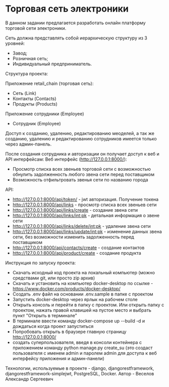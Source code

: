 # Торговая сеть электроники

В данном задании предлагается разработать онлайн платформу торговой сети электроники.

Сеть должна представлять собой иерархическую структуру из 3 уровней:

- Завод;
- Розничная сеть;
- Индивидуальный предприниматель.
  
Структура проекта:

Приложение retail_chain (торговая сеть):
- Сеть (Link)
- Контакты (Contacts)
- Продукты (Products)



Приложение сотрудники (Employee)
- Сотрудник (Employee)

Доступ к созданию, удалению, редактированию меоделей, а так же созданию, удалению и редактированию сотрудников имеется только через админ-панель.

После создания сотрудника и авторизации он получает доступ к веб и API интерфейсам:
Веб интерфейс (http://127.0.0.1:8000/):
- Просмотр списка всех звеньев торговой сети с возможностью обнулить задолженность любого звена сети перед поставщиком
- Возможность отфильтровать звенья сети по названию города

API:
- http://127.0.0.1:8000/api/token/ - jwt авторизация. Получение токена
- http://127.0.0.1:8000/api/links - просмотр списка всех звеньев сети
- http://127.0.0.1:8000/api/links/create - создание звена сети
- http://127.0.0.1:8000/api/links/<int:pk> - детальная информация о звене сети
- http://127.0.0.1:8000/api/links/delete/<int:pk> - удаление звена сети
- http://127.0.0.1:8000/api/links/update/<int:pk> - изменение данных звена сети, без возможности изменить задолженность перед поставщиком
- http://127.0.0.1:8000/api/contacts/create - создание контактов
- http://127.0.0.1:8000/api/product/create - создание продукта

Инструкция по запуску проекта:
- Скачать исходный код проекта на локальный компьютер (можно средствами git, или просто zip архив)
- Скачать и установить на компьютер docker-desktop по ссылке - https://www.docker.com/products/docker-desktop/
- Создать .env файл на основании .env.sample в папке с проектом
- Запустить docker-desktop через ярлык на рабочем столе
- Открыть консоль и перейти в папку с проектом. Или открыть папку с проектом, нажать правой клавишей на пустое место и выбрать пункт "Открыть в терминале"
- В терминале ввести команду docker-compose up --build -d и дождаться когда проект запуститься
- Попробовать открыть в браузере главную страницу http://127.0.0.1:8000/
- создать суперпользователя, введя в консоли контейнера с приложением команду python manage.py create_su (это создаст пользователя с именем admin и паролем admin для доступа к веб интерфейсу приложения и админ-панели)

Технологии, используемые в проекте - django, djangorestframework, djangorestframework-simplejwt, PostgreSQL, Docker.
Автор - Веселов Александр Сергеевич
